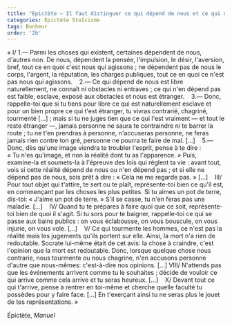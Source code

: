 ```yaml
---
title: "Epictète – Il faut distinguer ce qui dépend de nous et ce qui ne dépend pas de nous"
categories: Epictète Stoîcisme
tags: Bonheur
order: '2b'
---
```


« I/ 1.— Parmi les choses qui existent, certaines dépendent de nous, d'autres non. De nous, dépendent la pensée, l'impulsion, le désir, l'aversion, bref, tout ce en quoi c'est nous qui agissons ; ne dépendent pas de nous le corps, l'argent, la réputation, les charges publiques, tout ce en quoi ce n'est pas nous qui agissons.    2.— Ce qui dépend de nous est libre naturellement, ne connaît ni obstacles ni entraves ; ce qui n'en dépend pas est faible, esclave, exposé aux obstacles et nous est étranger.    3.— Donc, rappelle-toi que si tu tiens pour libre ce qui est naturellement esclave et pour un bien propre ce qui t'est étranger, tu vivras contrarié, chagriné, tourmenté […]  ; mais si tu ne juges tien que ce qui l'est vraiment — et tout le reste étranger —, jamais personne ne saura te contraindre ni te barrer la route ; tu ne t'en prendras à personne, n'accuseras personne, ne feras jamais rien contre ton gré, personne ne pourra te faire de mal. […]    5.— Donc, dès qu'une image viendra te troubler l'esprit, pense à te dire : « Tu n'es qu'image, et non la réalité dont tu as l'apparence. » Puis, examine-la et soumets-la à l'épreuve des lois qui règlent ta vie : avant tout, vois si cette réalité dépend de nous ou n'en dépend pas ; et si elle ne dépend pas de nous, sois prêt à dire : « Cela ne me regarde pas. » […]    III/ Pour tout objet qui t'attire, te sert ou te plaît, représente-toi bien ce qu'il est, en commençant par les choses les plus petites. Si tu aimes un pot de terre, dis-toi: « J'aime un pot de terre. » S'il se casse, tu n'en feras pas une maladie. […]    IV/ Quand tu te prépares à faire quoi que ce soit, représente-toi bien de quoi il s'agit. Si tu sors pour te baigner, rappelle-toi ce qui se passe aux bains publics : on vous éclabousse, on vous bouscule, on vous injurie, on vous vole. […]    V/ Ce qui tourmente les hommes, ce n'est pas la réalité mais les jugements qu'ils portent sur elle. Ainsi, la mort n'a rien de redoutable. Socrate lui-même était de cet avis: la chose à craindre, c'est l'opinion que la mort est redoutable. Donc, lorsque quelque chose nous contrarie, nous tourmente ou nous chagrine, n'en accusons personne d'autre que nous-mêmes: c'est-à-dire nos opinions. […] VIII/ N'attends pas que les événements arrivent comme tu le souhaites ; décide de vouloir ce qui arrive comme cela arrive et tu seras heureux. […]    X/ Devant tout ce qui t'arrive, pense à rentrer en toi-même et cherche quelle faculté tu possèdes pour y faire face. […] En t'exerçant ainsi tu ne seras plus le jouet de tes représentations. »

Épictète, _Manuel_